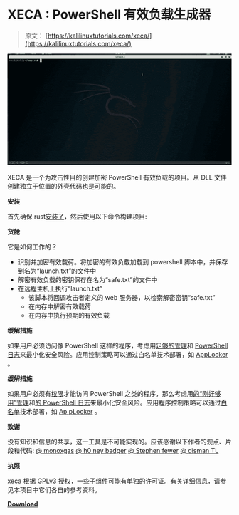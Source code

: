 # XECA : PowerShell 有效负载生成器

> 原文： [https://kalilinuxtutorials.com/xeca/](https://kalilinuxtutorials.com/xeca/)

[![XECA : PowerShell Payload Generator](img//76f1ee70dfc130cb3e68b745d8d58b6d.png "XECA : PowerShell Payload Generator")](https://1.bp.blogspot.com/-3gAWGWRAPis/XzA_RwNxS6I/AAAAAAAAHSo/Z32ny_jQx0ICxpj7t84cQwr_X0tth4-1wCLcBGAsYHQ/s640/xeca.gif)

XECA 是一个为攻击性目的创建加密 PowerShell 有效负载的项目。从 DLL 文件创建独立于位置的外壳代码也是可能的。

**安装**

首先确保 rust[安装了](https://www.rust-lang.org/tools/install)，然后使用以下命令构建项目:

**货舱**

它是如何工作的？

*   识别并加密有效载荷。将加密的有效负载加载到 powershell 脚本中，并保存到名为“launch.txt”的文件中
*   解密有效负载的密钥保存在名为“safe.txt”的文件中
*   在远程主机上执行“launch.txt”
    *   该脚本将回调攻击者定义的 web 服务器，以检索解密密钥“safe.txt”
    *   在内存中解密有效载荷
    *   在内存中执行预期的有效负载

**缓解措施**

如果用户必须访问像 PowerShell 这样的程序，考虑用[足够的管理](https://docs.microsoft.com/en-us/powershell/scripting/learn/remoting/jea/overview?view=powershell-7)和 [PowerShell 日志](https://docs.microsoft.com/en-us/powershell/scripting/windows-powershell/wmf/whats-new/script-logging?view=powershell-7)来最小化安全风险。应用控制策略可以通过白名单技术部署，如 [AppLocker](https://docs.microsoft.com/en-us/windows/security/threat-protection/windows-defender-application-control/applocker/applocker-overview) 。

**缓解措施**

如果用户必须有[权限](https://www.kitploit.com/search/label/Access)才能访问 PowerShell 之类的程序，那么考虑用[的“刚好够用”管理](https://docs.microsoft.com/en-us/powershell/scripting/learn/remoting/jea/overview?view=powershell-7)和[的 PowerShell 日志](https://docs.microsoft.com/en-us/powershell/scripting/windows-powershell/wmf/whats-new/script-logging?view=powershell-7)来最小化安全风险。应用程序控制策略可以通过[白名单](https://www.kitploit.com/search/label/Whitelisting)技术部署，如 [Ap pLocker](https://docs.microsoft.com/en-us/windows/security/threat-protection/windows-defender-application-control/applocker/applocker-overview) 。

**致谢**

没有知识和信息的共享，这一工具是不可能实现的。应该感谢以下作者的观点、片段和代码:
[@ monoxgas](https://github.com/monoxgas)
[@ h0 ney badger](https://github.com/H0neyBadger)
[@ Stephen fewer](https://github.com/stephenfewer)
[@ disman TL](https://github.com/dismantl)

**执照**

xeca 根据 [GPLv3](https://www.gnu.org/licenses/gpl-3.0.en.html) 授权，一些子组件可能有单独的许可证。有关详细信息，请参见本项目中它们各自的参考资料。

[**Download**](https://github.com/postrequest/xeca)
